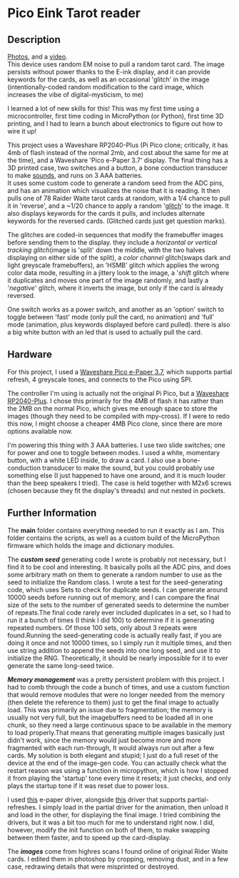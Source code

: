 # Pico Eink Tarot reader

## Description

[Photos](https://imgur.com/a/eFbvrGN), and a [video](https://i.imgur.com/E46DFaU.mp4).  
This device uses random EM noise to pull a random tarot card. The image persists without power thanks to the E-ink display, and it can provide keywords for the cards, as well as an occasional 'glitch' in the image (intentionally-coded random modification to the card image, which increases the vibe of digital-mysticism, to me)  


I learned a lot of new skills for this! This was my first time using a microcontroller, first time coding in MicroPython (or Python), first time 3D printing, and I had to learn a bunch about electronics to figure out how to wire it up!  


This project uses a Waveshare RP2040-Plus (Pi Pico clone; critically, it has 4mb of flash instead of the normal 2mb, and cost about the same for me at the time), and a Waveshare 'Pico e-Paper 3.7' display. The final thing has a 3D printed case, two switches and a button, a bone conduction transducer to make [sounds](https://i.imgur.com/HLvyiXz.mp4), and runs on 3 AAA batteries.   
It uses some custom code to generate a random seed from the ADC pins, and has an animation which visualizes the noise that it is reading. It then pulls one of 78 Raider Waite tarot cards at random, with a 1/4 chance to pull it in 'reverse', and a \~1/20 chance to apply a random '[glitch](https://i.imgur.com/QsZrDlS.mp4)' to the image. It also displays keywords for the cards it pulls, and includes alternate keywords for the reversed cards. (Glitched cards just get question marks).  


The glitches are coded-in sequences that modify the framebuffer images before sending them to the display. they include a *horizontal or vertical tracking glitch*(image is 'split' down the middle, with the two halves displaying on either side of the split), a *color channel* glitch(swaps dark and light greyscale framebuffers), an 'HSMB' glitch which applies the wrong color data mode, resulting in a jittery look to the image, a '*shift* glitch where it duplicates and moves one part of the image randomly, and lastly a '*negative*' glitch, where it inverts the image, but only if the card is already reversed.   


One switch works as a power switch, and another as an 'option' switch to toggle between 'fast' mode (only pull the card, no animation) and 'full' mode (animation, plus keywords displayed before card pulled). there is also a big white button with an led that is used to actually pull the card.

## Hardware

For this project, I used a [Waveshare Pico e-Paper 3.7](https://www.waveshare.com/wiki/Pico-ePaper-3.7), which supports partial refresh, 4 greyscale tones, and connects to the Pico using SPI. 

The controller I'm using is actually not the original Pi Pico, but a [Waveshare RP2040-Plus](https://www.waveshare.com/wiki/RP2040-Plus). I chose this primarily for the 4MB of flash it has rather than the 2MB on the normal Pico, which gives me enough space to store the images (though they need to be compiled with mpy-cross). If I were to redo this now, I might choose a cheaper 4MB Pico clone, since there are more options available now. 

I'm powering this thing with 3 AAA batteries. I use two slide switches; one for power and one to toggle between modes. I used a white, momentary button, with a white LED inside, to draw a card. I also use a bone-conduction transducer to make the sound, but you could probably use something else (I just happened to have one around, and it is much louder than the beep speakers I tried). The case is held together with M2x6 screws (chosen because they fit the display's threads) and nut nested in pockets. 

## Further Information

The **main** folder contains everything needed to run it exactly as I am. This folder contains the scripts, as well as a custom build of the MicroPython firmware which holds the image and dictionary modules.

The ***custom seed*** generating code I wrote is probably not necessary, but I find it to be cool and interesting. It basically polls all the ADC pins, and does some arbitrary math on them to generate a random number to use as the seed to initialize the Random class. I wrote a test for the seed-generating code, which uses Sets to check for duplicate seeds. I can generate around 10000 seeds before running out of memory, and I can compare the final size of the sets to the number of generated seeds to determine the number of repeats.The final code rarely ever included duplicates in a set, so I had to run it a bunch of times (I think I did 100) to determine if it is generating repeated numbers. Of those 100 sets, only about 3 repeats were found.Running the seed-generating code is actually really fast, if you are doing it once and not 10000 times, so I simply run it multiple times, and then use string addition to append the seeds into one long seed, and use it to initialize the RNG. Theoretically, it should be nearly impossible for it to ever generate the same long-seed twice.

***Memory management*** was a pretty persistent problem with this project. I had to comb through the code a bunch of times, and use a custom function that would remove modules that were no longer needed from the memory (then delete the reference to them) just to get the final image to actually load. This was primarily an issue due to fragmentation; the memory is usually not very full, but the imagebuffers need to be loaded all in one chunk, so they need a large continuous space to be available in the memory to load properly.That means that generating multiple images basically just didn't work, since the memory would just become more and more fragmented with each run-through, It would always run out after a few cards. My solution is both elegant and stupid; I just do a full reset of the device at the end of the image-gen code. You can actually check what the restart reason was using a function in micropython, which is how I stopped it from playing the 'startup' tone every time it resets; it just checks, and only plays the startup tone if it was reset due to power loss.

I used [this](https://github.com/phoreglad/pico-epaper) e-paper driver, alongside [this](https://github.com/phoreglad/pico-epaper/tree/partial-updates) driver that supports partial-refreshes. I simply load in the partial driver for the animation, then unload it and load in the other, for displaying the final image. I tried combining the drivers, but it was a bit too much for me to understand right now. I did, however, modify the init function on both of them, to make swapping between them faster, and to speed up the card-display.  


The ***images*** come from highres scans I found online of original Rider Waite cards. I edited them in photoshop by cropping, removing dust, and in a few case, redrawing details that were misprinted or destroyed.
